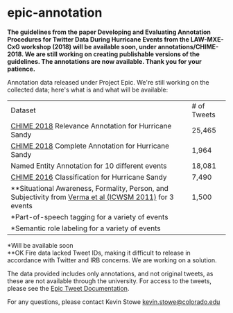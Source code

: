 # epic-annotation
**The guidelines from the paper <b>Developing and Evaluating Annotation Procedures for Twitter Data During Hurricane Events</b> from the LAW-MXE-CxG workshop (2018) will be available soon, under annotations/CHIME-2018. We are still working on creating publishable versions of the guidelines. The annotations are now available. Thank you for your patience.**

Annotation data released under Project Epic. We're still working on the collected data; here's what is and what will be available:

<table>
  <tr><td>Dataset</td><td># of Tweets</td></tr>
  <tr><td><a href="https://aclanthology.coli.uni-saarland.de/papers/W18-4915/w18-4915">CHIME 2018</a> Relevance Annotation for Hurricane Sandy </td><td>25,465</td></tr>
  <tr><td><a href="https://aclanthology.coli.uni-saarland.de/papers/W18-4915/w18-4915">CHIME 2018</a> Complete Annotation for Hurricane Sandy </td><td>1,964</td></tr>
  <tr><td>Named Entity Annotation for 10 different events</td><td>18,081</tr>
  <tr><td><a href="http://www.aclweb.org/anthology/W16-6201">CHIME 2016</a> Classification for Hurricane Sandy</td><td>7,490</td></tr>
  <tr><td>**Situational Awareness, Formality, Person, and Subjectivity from  <a href="http://www.aaai.org/ocs/index.php/ICWSM/ICWSM11/paper/download/2834/3282">Verma et al (ICWSM 2011)</a> for 3 events</td><td>1,500</td></tr>
  <tr><td>*Part-of-speech tagging for a variety of events</td><td/></tr>
  <tr><td>*Semantic role labeling for a variety of events</td><td/></tr>
</table>
*Will be available soon<br>
**OK Fire data lacked Tweet IDs, making it difficult to release in accordance with Twitter and IRB concerns. We are working on a solution.

The data provided includes only annotations, and not original tweets, as these are not available through the university. For access to the tweets, please see the <a href="https://github.com/Project-EPIC/epic-annotation/blob/master/Epic%20Tweet%20Documentation.pdf">Epic Tweet Documentation</a>.

For any questions, please contact
Kevin Stowe
kevin.stowe@colorado.edu
